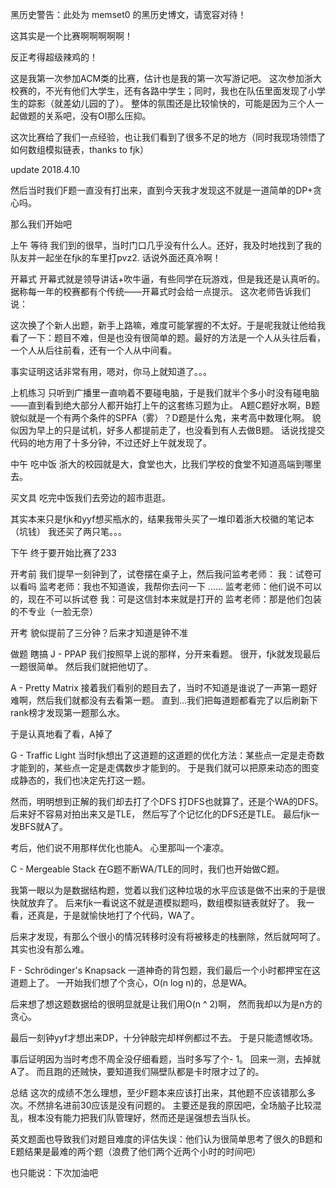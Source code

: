 黑历史警告：此处为 memset0 的黑历史博文，请宽容对待！

这其实是一个比赛啊啊啊啊啊！

反正考得超级辣鸡的！

这是我第一次参加ACM类的比赛，估计也是我的第一次写游记吧。 这次参加浙大校赛的，不光有他们大学生，还有各路中学生；同时，我也在队伍里面发现了小学生的踪影（就差幼儿园的了）。 整体的氛围还是比较愉快的，可能是因为三个人一起做题的关系吧，没有OI那么压抑。

这次比赛给了我们一点经验，也让我们看到了很多不足的地方（同时我现场领悟了如何数组模拟链表，thanks to fjk）

update 2018.4.10

然后当时我们F题一直没有打出来，直到今天我才发现这不就是一道简单的DP+贪心吗。

那么我们开始吧

上午
等待
我们到的很早，当时门口几乎没有什么人。还好，我及时地找到了我的队友并一起坐在fjk的车里打pvz2. 话说外面还真冷啊！

开幕式
开幕式就是领导讲话+吹牛逼，有些同学在玩游戏，但是我还是认真听的。 据称每一年的校赛都有个传统——开幕式时会给一点提示。 这次老师告诉我们说：

这次换了个新人出题，新手上路嘛，难度可能掌握的不太好。于是呢我就让他给我看了一下：题目不难，但是也没有很简单的题。最好的方法是一个人从头往后看，一个人从后往前看，还有一个人从中间看。

事实证明这话非常有用，嗯对，你马上就知道了。。。

上机练习
只听到广播里一直响着不要碰电脑，于是我们就半个多小时没有碰电脑——直到看到绝大部分人都开始打上午的这套练习题为止。 A题C题好水啊，B题貌似就是一个有两个条件的SPFA（雾）？D题是什么鬼，来考高中数理化啊。 貌似因为早上的只是试机，好多人都提前走了，也没看到有人去做B题。 话说找提交代码的地方用了十多分钟，不过还好上午就发现了。

中午
吃中饭
浙大的校园就是大，食堂也大，比我们学校的食堂不知道高端到哪里去。

买文具
吃完中饭我们去旁边的超市逛逛。

其实本来只是fjk和yyf想买瓶水的，结果我带头买了一堆印着浙大校徽的笔记本（坑钱） 我还买了两只笔。。。

下午
终于要开始比赛了233

开考前
我们提早一刻钟到了，试卷摆在桌子上，然后我问监考老师： 我：试卷可以看吗 监考老师：我也不知道诶，我帮你去问一下 ...... 监考老师：他们说不可以的，现在不可以拆试卷 我：可是这信封本来就是打开的 监考老师：那是他们包装的不专业（一脸无奈）

开考
貌似提前了三分钟？后来才知道是钟不准

做题 瞎搞
J - PPAP
我们按照早上说的那样，分开来看题。 很开，fjk就发现最后一题很简单。 然后我们就把他切了。

A - Pretty Matrix
接着我们看别的题目去了，当时不知道是谁说了一声第一题好难啊，然后我们就都没有去看第一题。 直到...我们把每道题都看完了以后刷新下rank榜才发现第一题那么水。

于是认真地看了看，A掉了

G - Traffic Light
当时fjk想出了这道题的这道题的优化方法：某些点一定是走奇数才能到的，某些点一定是走偶数步才能到的。 于是我们就可以把原来动态的图变成静态的，我们也决定先打这一题。

然而，明明想到正解的我们却去打了个DFS 打DFS也就算了，还是个WA的DFS。 后来好不容易对拍出来又是TLE， 然后写了个记忆化的DFS还是TLE。 最后fjk一发BFS就A了。

考后，他们说不用那样优化也能A。 心里那叫一个凄凉。

C - Mergeable Stack
在G题不断WA/TLE的同时，我们也开始做C题。

我第一眼以为是数据结构题，觉着以我们这种垃圾的水平应该是做不出来的于是很快就放弃了。 后来fjk一看说这不就是道模拟题吗，数组模拟链表就好了。 我一看，还真是，于是就愉快地打了个代码，WA了。

后来才发现，有那么个很小的情况转移时没有将被移走的栈删除，然后就呵呵了。 其实也没有那么难。

F - Schrödinger's Knapsack
一道神奇的背包题，我们最后一个小时都押宝在这道题上了。 一开始我们想了个贪心，O(n log n)的，总是WA。

后来想了想这题数据给的很明显就是让我们用O(n ^ 2)啊， 然而我却以为是n方的贪心。

最后一刻钟yyf才想出来DP，十分钟敲完却样例都过不去。 于是只能遗憾收场。

事后证明因为当时考虑不周全没仔细看题，当时多写了个- 1。 回来一测，去掉就A了。 而且跑的还贼快，要知道我们隔壁队都是卡时限才过了的。

总结
这次的成绩不怎么理想，至少F题本来应该打出来，其他题不应该错那么多次。不然排名进前30应该是没有问题的。 主要还是我的原因吧，全场脑子比较混乱，根本没有能力把我们队管理好，然而还是逞强想去当队长。

英文题面也导致我们对题目难度的评估失误：他们认为很简单思考了很久的B题和E题结果是最难的两个题（浪费了他们两个近两个小时的时间吧）

也只能说：下次加油吧
